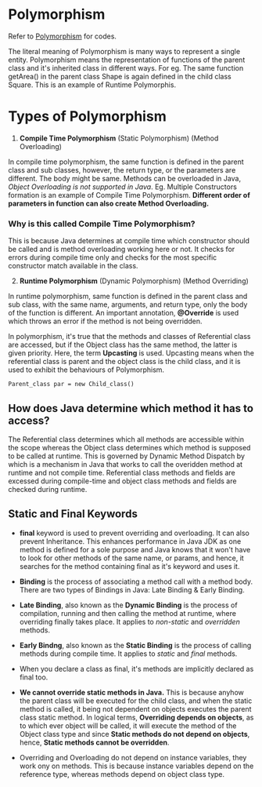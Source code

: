 # Polymorphism

Refer to <a href="Polymorphism.java">Polymorphism</a> for codes.

The literal meaning of Polymorphism is many ways to represent a single entity. Polymorphism means the representation of functions of the parent class and it's inherited class in different ways. For eg. The same function getArea() in the parent class Shape is again defined in the child class Square. This is an example of Runtime Polymorphis.

# Types of Polymorphism

1. **Compile Time Polymorphism** (Static Polymorphism) (Method Overloading)

In compile time polymorphism, the same function is defined in the parent class and sub classes, however, the return type, or the parameters are different. The body might be same. Methods can be overloaded in Java, *Object Overloading is not supported in Java*. Eg. Multiple Constructors formation is an example of Compile Time Polymorphism. **Different order of parameters in function can also create Method Overloading.**


### Why is this called Compile Time Polymorphism?

This is because Java determines at compile time which constructor should be called and is method overloading working here or not. It checks for errors during compile time only and checks for the most specific constructor match available in the class.


2. **Runtime Polymorphism** (Dynamic Polymorphism) (Method Overriding) 

In runtime polymorphism, same function is defined in the parent class and sub class, with the same name, arguments, and return type, only the body of the function is different. An important annotation, **@Override** is used which throws an error if the method is not being overridden. 

In polymorphism, it's true that the methods and classes of Referential class are accessed, but if the Object class has the same method, the latter is given priority. Here, the term **Upcasting** is used. Upcasting means when the referential class is parent and the object class is the child class, and it is used to exhibit the behaviours of Polymorphism.

```
Parent_class par = new Child_class()
```

## How does Java determine which method it has to access?

The Referential class determines which all methods are accessible within the scope whereas the Object class determines which method is supposed to be called at runtime. This is governed by Dynamic Method Dispatch by which is a mechanism in Java that works to call the overidden method at runtime and not compile time. Referential class methods and fields are excessed during compile-time and object class methods and fields are checked during runtime.

## Static and Final Keywords

- **final** keyword is used to prevent overriding and overloading. It can also prevent Inheritance. This enhances performance in Java JDK as one method is defined for a sole purpose and Java knows that it won't have to look for other methods of the same name, or params, and hence, it searches for the method containing final as it's keyword and uses it. 

- **Binding** is the process of associating a method call with a method body. There are two types of Bindings in Java: Late Binding & Early Binding.

- **Late Binding**, also known as the **Dynamic Binding** is the process of compilation, running and then calling the method at runtime, where overriding finally takes place. It applies to _non-static_ and _overridden_ methods.

- **Early Bindng**, also known as the **Static Binding** is the process of calling methods during compile time. It applies to _static_ and _final_ methods. 

- When you declare a class as final, it's methods are implicitly declared as final too.

- **We cannot override static methods in Java.** This is because anyhow the parent class will be executed for the child class, and when the static method is called, it being not dependent on objects executes the parent class static method. In logical terms, **Overriding depends on objects**, as to which ever object will be called, it will execute the method of the Object class type and since **Static methods do not depend on objects**, hence, **Static methods cannot be overridden**.

- Overriding and Overloading do not depend on instance variables, they work ony on methods. This is because instance variables depend on the reference type, whereas methods depend on object class type.